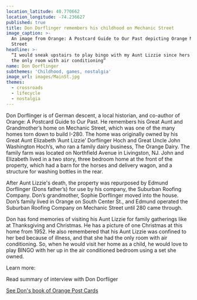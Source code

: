 ```yaml
---
location_latitude: 40.770662
location_longitude: -74.236627
published: true
title: Don Dorflinger remembers his childhood on Mechanic Street
image_caption: >-
  An image from Orange: A Postcard Guide to Our Past depicting Orange Main
  Street
headline: >-
  “I would sneak upstairs to play bingo with my Aunt Lizzie since hers was on
  the only room with air conditioning”
name: Don Dorflinger
subthemes: 'Childhood, games, nostalgia'
image_url: images/MainSt.jpg
themes:
  - crossroads
  - lifecycle
  - nostalgia
---
```

Don Dorflinger is of German descent, a local historian, and co-author of Orange: A Postcard Guide to Our Past. He remembers his Great Aunt and Grandmother’s home on Mechanic Street, which was one of the many homes torn down to build I-280. The home was originally owned by his Great Aunt Elizabeth ‘Aunt Lizzie’ Dorflinger Hoch and Great Uncle John Washington Hoch’s, who ran a family dairy business, The Orange Dairy. The family farm was located on Northfield Avenue in Livingston, NJ. John and Elizabeth lived in a two story, three bedroom home at the front of the property, which had a barn for the horses and delivery wagon, and a structure for washing bottles in the rear. 

After Aunt Lizzie's death, the property was repurposed by Edmund Dorflinger (Dons father’s) for use by his company, the Suburban Roofing Company. Don’s grandmother, Sophie Dorflinger moved into the house. Don’s family lived in Orange on South Center St., and Edmund operated the Suburban Roofing Company on Mechanic Street until 280 came through.

Don has fond memories of visiting his Aunt Lizzie for family gatherings like at Thanksgiving and Christmas. He has a picture of one Christmas at this home from 1952.  He also remembered that his Aunt Lizzie was confined to her bed because of illness, and that she had the only room with air conditioning. So, when he would visit her home as a child, he would love to play BINGO with her up in the air conditioned bedroom using a set she owned.  

Learn more:

Read summary of interview with Don Dorfliger

[See Don's book of Orange Post Cards](https://www.amazon.com/Orange-NJ-Postcards-Don-Dorflinger/dp/0738503177)
